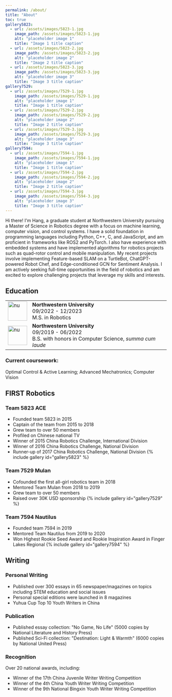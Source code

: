 ```yaml
---
permalink: /about/
title: "About"
toc: true
gallery5823:
  - url: /assets/images/5823-1.jpg
    image_path: /assets/images/5823-1.jpg
    alt: "placeholder image 1"
    title: "Image 1 title caption"
  - url: /assets/images/5823-2.jpg
    image_path: /assets/images/5823-2.jpg
    alt: "placeholder image 2"
    title: "Image 2 title caption"
  - url: /assets/images/5823-3.jpg
    image_path: /assets/images/5823-3.jpg
    alt: "placeholder image 3"
    title: "Image 3 title caption"
gallery7529:
  - url: /assets/images/7529-1.jpg
    image_path: /assets/images/7529-1.jpg
    alt: "placeholder image 1"
    title: "Image 1 title caption"
  - url: /assets/images/7529-2.jpg
    image_path: /assets/images/7529-2.jpg
    alt: "placeholder image 2"
    title: "Image 2 title caption"
  - url: /assets/images/7529-3.jpg
    image_path: /assets/images/7529-3.jpg
    alt: "placeholder image 3"
    title: "Image 3 title caption"
gallery7594:
  - url: /assets/images/7594-1.jpg
    image_path: /assets/images/7594-1.jpg
    alt: "placeholder image 1"
    title: "Image 1 title caption"
  - url: /assets/images/7594-2.jpg
    image_path: /assets/images/7594-2.jpg
    alt: "placeholder image 2"
    title: "Image 2 title caption"
  - url: /assets/images/7594-3.jpg
    image_path: /assets/images/7594-3.jpg
    alt: "placeholder image 3"
    title: "Image 3 title caption"
---
```


Hi there! I'm Hang, a graduate student at Northwestern University pursuing a Master of Science in Robotics degree with a focus on machine learning, computer vision, and control systems. I have a solid foundation in programming languages including Python, C++, C, and JavaScript, and am proficient in frameworks like ROS2 and PyTorch. I also have experience with embedded systems and have implemented algorithms for robotics projects such as quad-rotor control and mobile manipulation. My recent projects involve implementing Feature-based SLAM on a TurtleBot, ChatGPT-powered Robot Chef, and Edge-conditioned GCN for Sentiment Analysis. I am actively seeking full-time opportunities in the field of robotics and am excited to explore challenging projects that leverage my skills and interests.

## Education

<table>
  <tbody>
    <tr>
      <td style = "border-bottom-width:0;"><img src="{{site.baseurl}}/assets/images/northwestern.jpg" alt="nu" width="60"></td>
      <td style = "border-bottom-width:0;">
<strong>Northwestern University</strong> <br> 09/2022 - 12/2023 <br> M.S. in Robotics</td>
    </tr>
    <tr>
      <td style = "border-bottom-width:0;"><img src="{{site.baseurl}}/assets/images/northwestern.jpg" alt="nu" width="60"></td>
      <td style = "border-bottom-width:0;">
<strong>Northwestern University</strong> <br> 09/2019 - 06/2022 <br> B.S. with honors in Computer Science, <em>summa cum laude</em></td>
    </tr>
  </tbody>
</table>

### Current coursework: 

Optimal Control & Active Learning; Advanced Mechatronics; Computer Vision

## FIRST Robotics

### Team 5823 ACE
- Founded team 5823 in 2015
- Captain of the team from 2015 to 2018
- Grew team to over 50 members
- Profiled on Chinese national TV
- Winner of 2015 China Robotics Challenge, International Division
- Winner of 2016 China Robotics Challenge, National Division
- Runner-up of 2017 China Robotics Challenge, National Division
{% include gallery id="gallery5823" %}


### Team 7529 Mulan
- Cofounded the first all-girl robotics team in 2018
- Mentored Team Mulan from 2018 to 2019
- Grew team to over 50 members
- Raised over 30K USD sponsorship
{% include gallery id="gallery7529" %}

### Team 7594 Nautilus
- Founded team 7594 in 2019
- Mentored Team Nautilus from 2019 to 2020
- Won Highest Rookie Seed Award and Rookie Inspiration Award in Finger Lakes Regional
{% include gallery id="gallery7594" %}

## Writing

### Personal Writing
- Published over 300 essays in 65 newspaper/magazines on topics including STEM education and social issues
- Personal special editions were launched in 8 magazines
- Yuhua Cup Top 10 Youth Writers in China

### Publication
- Published essay collection: "No Game, No Life" (5000 copies by National Literature and History Press)
- Published Sci-Fi collection: "Destination: Light & Warmth" (6000 copies by National United Press)

### Recognition
Over 20 national awards, including: 
- Winner of the 17th China Juvenile Writer Writing Competition
- Winner of the 4th China Youth Writer Writing Competition
- Winner of the 9th National Bingxin Youth Writer Writing Competition


